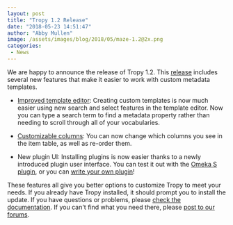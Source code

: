 ```yaml
---
layout: post
title: "Tropy 1.2 Release"
date: "2018-05-23 14:51:47"
author: "Abby Mullen"
image: /assets/images/blog/2018/05/maze-1.2@2x.png
categories:
 - News
---
```


We are happy to announce the release of Tropy 1.2. This [release](https://github.com/tropy/tropy/releases/tag/1.2.0) includes several new features that make it easier to work with custom metadata templates.

* [Improved template editor](https://docs.tropy.org/using_tropy/templates/create-template.html): Creating custom templates is now much easier using new search and select features in the template editor. Now you can type a search term to find a metadata property rather than needing to scroll through all of your vocabularies.

* [Customizable columns](https://docs.tropy.org/using_tropy/project_view/view_photos.html): You can now change which columns you see in the item table, as well as re-order them.

* New plugin UI: Installing plugins is now easier thanks to a newly introduced plugin user interface. You can test it out with the [Omeka S plugin](https://docs.tropy.org/omeka.html), or you can [write your own plugin](https://github.com/tropy/tropy/wiki/PluginTutorial)!

These features all give you better options to customize Tropy to meet your needs. If you already have Tropy installed, it should prompt you to install the update. If you have questions or problems, please [check the documentation](https://docs.tropy.org/). If you can't find what you need there, please [post to our forums](https://forums.tropy.org/).
